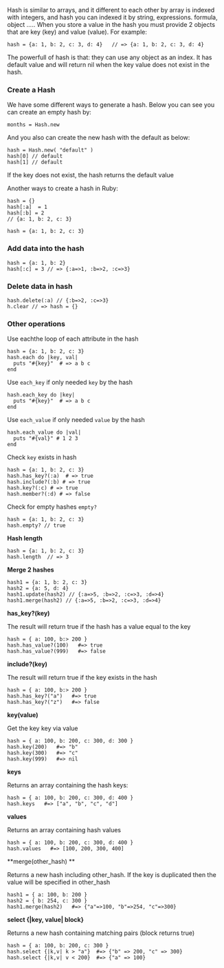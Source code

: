 Hash is similar to arrays, and it different to each other by array  is indexed with integers, and hash you can indexed it by string, expressions. formula, object ..... When you store a value in the hash you must provide 2 objects that are key (key) and value (value). 
For example:
```
hash = {a: 1, b: 2, c: 3, d: 4}   // => {a: 1, b: 2, c: 3, d: 4}
```

The powerfull of hash is that: they can use any object as an index. It has default value and will return nil when the key value does not exist in the hash.

### Create a Hash
We have some different ways to generate a hash. Below you can see you can create an empty hash by:

```
months = Hash.new
```

And you also can create the new hash with the default as below:

```
hash = Hash.new( "default" )
hash[0] // default
hash[1] // default
```
If the key does not exist, the hash returns the default value

Another ways to create  a hash in Ruby:
```
hash = {}
hash[:a]  = 1
hash[:b] = 2
// {a: 1, b: 2, c: 3}

hash = {a: 1, b: 2, c: 3}
```

### Add data into the hash
```
hash = {a: 1, b: 2}
hash[:c] = 3 // => {:a=>1, :b=>2, :c=>3}
```

### Delete data in hash

```
hash.delete(:a) // {:b=>2, :c=>3}
h.clear // => hash = {}
```

### Other operations
Use eachthe loop of each attribute in the hash

```
hash = {a: 1, b: 2, c: 3}
hash.each do |key, val|
  puts "#{key}"  # => a b c
end
```
Use `each_key` if only needed `key` by the hash

```
hash.each_key do |key|
  puts "#{key}"  # => a b c
end
```
Use `each_value` if only needed `value` by the hash

```
hash.each_value do |val|
  puts "#{val}" # 1 2 3
end
```
Check `key` exists in hash

```
hash = {a: 1, b: 2, c: 3}
hash.has_key?(:a)  # => true
hash.include?(:b) # => true
hash.key?(:c) # => true
hash.member?(:d) # => false
```

Check for empty hashes `empty?`

```
hash = {a: 1, b: 2, c: 3}
hash.empty? // true
```

**Hash length**

```
hash = {a: 1, b: 2, c: 3}
hash.length  // => 3
```

**Merge 2 hashes**

```
hash1 = {a: 1, b: 2, c: 3}
hash2 = {a: 5, d: 4}
hash1.update(hash2) // {:a=>5, :b=>2, :c=>3, :d=>4}
hash1.merge(hash2) // {:a=>5, :b=>2, :c=>3, :d=>4}
```

**has_key?(key)**

The result will return true if the hash has a value equal to the key
```
hash = { a: 100, b:> 200 }
hash.has_value?(100)   #=> true
hash.has_value?(999)   #=> false
```

**include?(key)**

The result will return true if the key exists in the hash
```
hash = { a: 100, b:> 200 }
hash.has_key?("a")   #=> true
hash.has_key?("z")   #=> false
```

**key(value)**

Get the key key via value
```
hash = { a: 100, b: 200, c: 300, d: 300 }
hash.key(200)   #=> "b"
hash.key(300)   #=> "c"
hash.key(999)   #=> nil
```

**keys**

Returns an array containing the hash keys:
```
hash = { a: 100, b: 200, c: 300, d: 400 }
hash.keys   #=> ["a", "b", "c", "d"]
```

**values**

Returns an array containing hash values
```
hash = { a: 100, b: 200, c: 300, d: 400 }
hash.values   #=> [100, 200, 300, 400]
```

**merge(other_hash) **

Returns a new hash including other_hash. If the key is duplicated then the value will be specified in other_hash
```
hash1 = { a: 100, b: 200 }
hash2 = { b: 254, c: 300 }
hash1.merge(hash2)   #=> {"a"=>100, "b"=>254, "c"=>300}
```

**select {|key, value| block}** 

Returns a new hash containing matching pairs (block returns true)
```
hash = { a: 100, b: 200, c: 300 }
hash.select {|k,v| k > "a"}  #=> {"b" => 200, "c" => 300}
hash.select {|k,v| v < 200}  #=> {"a" => 100}
```